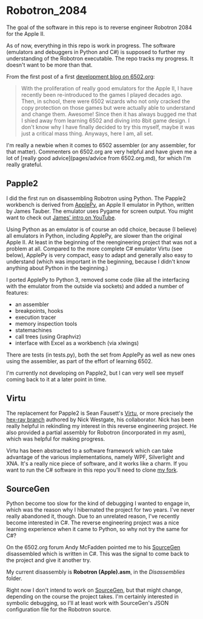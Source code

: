 # Robotron_2084
The goal of the software in this repo is to reverse engineer Robotron 2084 for the Apple II. 

As of now, everything in this repo is work in progress. The software (emulators and debuggers in Python and C#) is supposed to further my understanding of the Robotron executable. The repo tracks  my progress. It doesn't want to be more than that.

From the first post of a first [development blog on 6502.org](http://forum.6502.org/viewtopic.php?t=5517):
> With the proliferation of really good emulators for the Apple II, I have recently been re-introduced to the games I played decades ago. Then, in school, there were 6502 wizards who not only cracked the copy protection on those games but were actually able to understand and change them. Awesome! Since then it has always bugged me that I shied away from learning 6502 and diving into 8bit game design. I don't know why I have finally decided to try this myself, maybe it was just a critical mass thing. Anyways, here I am, all set.

I'm really a newbie when it comes to 6502 assembler (or any assembler, for that matter). Commenters on 6502.org are very helpful and have given me a lot of [really good advice](pages/advice from 6502.org.md), for which I'm really grateful. 

## Papple2

I did the first run on disassembling Robotron using Python. The Papple2 workbench is derived from [ApplePy](https://github.com/jtauber/applepy), an Apple II emulator in Python, written by James Tauber. The emulator uses Pygame for screen output. You might want to check out [James' intro on YouTube](https://www.youtube.com/watch?v=EhK5JNx0irA).

Using Python as an emulator is of course an odd choice, because (I believe) all emulators in Python, including ApplePy, are slower than the original Apple II. At least in the beginning of the reengineering project that was not a problem at all. Compared to the more complete C# emulator Virtu (see below), ApplePy is very compact, easy to adapt and generally also easy to understand (which was important in the beginning, because I didn't know anything about Python in the beginning.)

I ported ApplePy to Python 3, removed some code (like all the interfacing with the emulator from the outside via sockets) and added a number of features:
* an assembler
* breakpoints, hooks
* execution tracer
* memory inspection tools
* statemachines
* call trees (using Graphviz)
* interface with Excel as a workbench (via xlwings)

There are tests (in tests.py), both the set from ApplePy as well as new ones using the assembler, as part of the effort of learning 6502.

I'm currently not developing on Papple2, but I can very well see myself coming back to it at a later point in time.

## Virtu
The replacement for Papple2 is Sean Fausett's [Virtu](https://github.com/digital-jellyfish/Virtu), or more precisely the [hex-ray branch](https://github.com/sicklittlemonkey/Virtu/tree/hex-ray) authored by Nick Westgate, his collaborator. Nick has been really helpful in rekindling my interest in this reverse engineering project. He also provided a partial assembly for Robotron (incorporated in my asm), which was helpful for making progress.

Virtu has been abstracted to a software framework which can take advantage of the various implementations, namely WPF, Silverlight and XNA. It's a really nice piece of software, and it works like a charm. If you want to run the C# software in this repo you'll need to clone [my fork](https://github.com/fschuhi/Virtu/tree/hex-ray).

## SourceGen
Python become too slow for the kind of debugging I wanted to engage in, which was the reason why I hibernated the project for two years. I've never really abandoned it, though. Due to an unrelated reason, I've recently become interested in C#. The reverse engineering project was a nice learning experience when it came to Python, so why not try the same for C#?

On the 6502.org forum Andy McFadden pointed me to his [SourceGen](https://6502bench.com/) disassembled which is written in C#. This was the signal to come back to the project and give it another try.

My  current disassembly is **Robotron (Apple).asm**, in the _Disassemblies_ folder.

Right now I don't intend to work on [SourceGen]([https://github.com/fadden/6502bench/](https://github.com/fadden/6502bench/)), but that might change, depending on the course the project takes. I'm certainly interested in symbolic debugging, so I'll at least work with SourceGen's JSON configuration file for the Robotron source.



	
